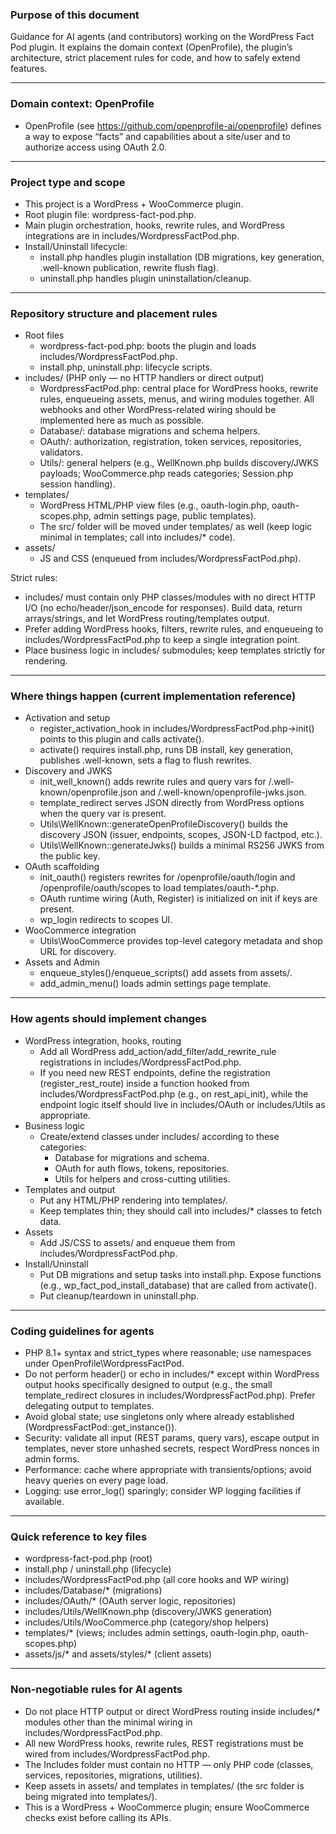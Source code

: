 ### Purpose of this document
Guidance for AI agents (and contributors) working on the WordPress Fact Pod plugin. It explains the domain context (OpenProfile), the plugin’s architecture, strict placement rules for code, and how to safely extend features.

---

### Domain context: OpenProfile
- OpenProfile (see https://github.com/openprofile-ai/openprofile) defines a way to expose “facts” and capabilities about a site/user and to authorize access using OAuth 2.0.

---

### Project type and scope
- This project is a WordPress + WooCommerce plugin.
- Root plugin file: wordpress-fact-pod.php.
- Main plugin orchestration, hooks, rewrite rules, and WordPress integrations are in includes/WordpressFactPod.php.
- Install/Uninstall lifecycle:
    - install.php handles plugin installation (DB migrations, key generation, .well-known publication, rewrite flush flag).
    - uninstall.php handles plugin uninstallation/cleanup.

---

### Repository structure and placement rules
- Root files
    - wordpress-fact-pod.php: boots the plugin and loads includes/WordpressFactPod.php.
    - install.php, uninstall.php: lifecycle scripts.
- includes/ (PHP only — no HTTP handlers or direct output)
    - WordpressFactPod.php: central place for WordPress hooks, rewrite rules, enqueueing assets, menus, and wiring modules together. All webhooks and other WordPress-related wiring should be implemented here as much as possible.
    - Database/: database migrations and schema helpers.
    - OAuth/: authorization, registration, token services, repositories, validators.
    - Utils/: general helpers (e.g., WellKnown.php builds discovery/JWKS payloads; WooCommerce.php reads categories; Session.php session handling).
- templates/
    - WordPress HTML/PHP view files (e.g., oauth-login.php, oauth-scopes.php, admin settings page, public templates).
    - The src/ folder will be moved under templates/ as well (keep logic minimal in templates; call into includes/* code).
- assets/
    - JS and CSS (enqueued from includes/WordpressFactPod.php).

Strict rules:
- includes/ must contain only PHP classes/modules with no direct HTTP I/O (no echo/header/json_encode for responses). Build data, return arrays/strings, and let WordPress routing/templates output.
- Prefer adding WordPress hooks, filters, rewrite rules, and enqueueing to includes/WordpressFactPod.php to keep a single integration point.
- Place business logic in includes/ submodules; keep templates strictly for rendering.

---

### Where things happen (current implementation reference)
- Activation and setup
    - register_activation_hook in includes/WordpressFactPod.php->init() points to this plugin and calls activate().
    - activate() requires install.php, runs DB install, key generation, publishes .well-known, sets a flag to flush rewrites.
- Discovery and JWKS
    - init_well_known() adds rewrite rules and query vars for /.well-known/openprofile.json and /.well-known/openprofile-jwks.json.
    - template_redirect serves JSON directly from WordPress options when the query var is present.
    - Utils\WellKnown::generateOpenProfileDiscovery() builds the discovery JSON (issuer, endpoints, scopes, JSON-LD factpod, etc.).
    - Utils\WellKnown::generateJwks() builds a minimal RS256 JWKS from the public key.
- OAuth scaffolding
    - init_oauth() registers rewrites for /openprofile/oauth/login and /openprofile/oauth/scopes to load templates/oauth-*.php.
    - OAuth runtime wiring (Auth, Register) is initialized on init if keys are present.
    - wp_login redirects to scopes UI.
- WooCommerce integration
    - Utils\WooCommerce provides top-level category metadata and shop URL for discovery.
- Assets and Admin
    - enqueue_styles()/enqueue_scripts() add assets from assets/.
    - add_admin_menu() loads admin settings page template.

---

### How agents should implement changes
- WordPress integration, hooks, routing
    - Add all WordPress add_action/add_filter/add_rewrite_rule registrations in includes/WordpressFactPod.php.
    - If you need new REST endpoints, define the registration (register_rest_route) inside a function hooked from includes/WordpressFactPod.php (e.g., on rest_api_init), while the endpoint logic itself should live in includes/OAuth or includes/Utils as appropriate.
- Business logic
    - Create/extend classes under includes/ according to these categories:
        - Database for migrations and schema.
        - OAuth for auth flows, tokens, repositories.
        - Utils for helpers and cross-cutting utilities.
- Templates and output
    - Put any HTML/PHP rendering into templates/.
    - Keep templates thin; they should call into includes/* classes to fetch data.
- Assets
    - Add JS/CSS to assets/ and enqueue them from includes/WordpressFactPod.php.
- Install/Uninstall
    - Put DB migrations and setup tasks into install.php. Expose functions (e.g., wp_fact_pod_install_database) that are called from activate().
    - Put cleanup/teardown in uninstall.php.

---

### Coding guidelines for agents
- PHP 8.1+ syntax and strict_types where reasonable; use namespaces under OpenProfile\WordpressFactPod.
- Do not perform header() or echo in includes/* except within WordPress output hooks specifically designed to output (e.g., the small template_redirect closures in includes/WordpressFactPod.php). Prefer delegating output to templates.
- Avoid global state; use singletons only where already established (WordpressFactPod::get_instance()).
- Security: validate all input (REST params, query vars), escape output in templates, never store unhashed secrets, respect WordPress nonces in admin forms.
- Performance: cache where appropriate with transients/options; avoid heavy queries on every page load.
- Logging: use error_log() sparingly; consider WP logging facilities if available.

---

### Quick reference to key files
- wordpress-fact-pod.php (root)
- install.php / uninstall.php (lifecycle)
- includes/WordpressFactPod.php (all core hooks and WP wiring)
- includes/Database/* (migrations)
- includes/OAuth/* (OAuth server logic, repositories)
- includes/Utils/WellKnown.php (discovery/JWKS generation)
- includes/Utils/WooCommerce.php (category/shop helpers)
- templates/* (views; includes admin settings, oauth-login.php, oauth-scopes.php)
- assets/js/* and assets/styles/* (client assets)

---

### Non-negotiable rules for AI agents
- Do not place HTTP output or direct WordPress routing inside includes/* modules other than the minimal wiring in includes/WordpressFactPod.php.
- All new WordPress hooks, rewrite rules, REST registrations must be wired from includes/WordpressFactPod.php.
- The Includes folder must contain no HTTP — only PHP code (classes, services, repositories, migrations, utilities).
- Keep assets in assets/ and templates in templates/ (the src folder is being migrated into templates/).
- This is a WordPress + WooCommerce plugin; ensure WooCommerce checks exist before calling its APIs.
